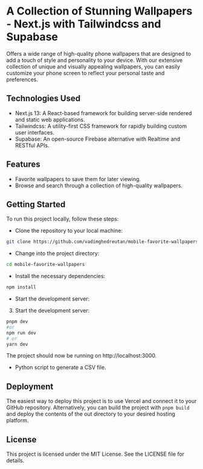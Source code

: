 # **A Collection of Stunning Wallpapers - Next.js with Tailwindcss and Supabase**

Offers a wide range of high-quality phone wallpapers that are designed to add a touch of style and personality to your device. With our extensive collection of unique and visually appealing wallpapers, you can easily customize your phone screen to reflect your personal taste and preferences.

## Technologies Used

-   Next.js 13: A React-based framework for building server-side rendered and static web applications.
-   Tailwindcss: A utility-first CSS framework for rapidly building custom user interfaces.
-   Supabase: An open-source Firebase alternative with Realtime and RESTful APIs.

## Features

-   Favorite wallpapers to save them for later viewing.
-   Browse and search through a collection of high-quality wallpapers.

## Getting Started

To run this project locally, follow these steps:

-   Clone the repository to your local machine:

```bash
git clone https://github.com/vadimghedreutan/mobile-favorite-wallpapers.git
```

-   Change into the project directory:

```bash
cd mobile-favorite-wallpapers
```

-   Install the necessary dependencies:

```bash
npm install
```

-   Start the development server:

3. Start the development server:

```bash
pnpm dev
#or
npm run dev
# or
yarn dev
```

The project should now be running on http://localhost:3000.

-   Python script to generate a CSV file.

## Deployment

The easiest way to deploy this project is to use Vercel and connect it to your GitHub repository. Alternatively, you can build the project with `pnpm build` and deploy the contents of the out directory to your desired hosting platform.

## License

This project is licensed under the MIT License. See the LICENSE file for details.
